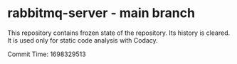 # rabbitmq-server - main branch

This repository contains frozen state of the repository.
Its history is cleared. It is used only for static code
analysis with Codacy.

Commit Time: 1698329513